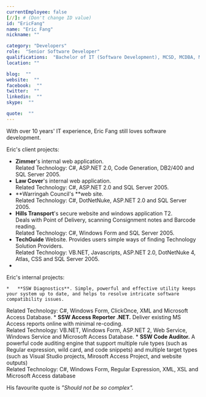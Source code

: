 ```yaml
---
currentEmployee: false
[//]: # (Don't change ID value)
id: "EricFang"
name: "Eric Fang"
nickname: ""

category: "Developers"
role:  "Senior Software Developer"
qualifications:  "Bachelor of IT (Software Development), MCSD, MCDBA, MCSE"
location: ""

blog:  ""
website:  ""
facebook:  ""
twitter:  ""
linkedin:  ""
skype:  ""

quote:  ""
---
```


With over 10 years' IT experience, Eric Fang still loves software development.

Eric's client projects: 

*   **Zimmer**'s internal web application.  
Related Technology: C#, ASP.NET 2.0, Code Generation, DB2/400 and SQL Server 2005.
*   **Law Cover**'s internal web application.  
Related Technology: C#, ASP.NET 2.0 and SQL Server 2005.
*   **Warringah Council's **web site.  
Related Technology: C#, DotNetNuke, ASP.NET 2.0 and SQL Server 2005.
*   **Hills Transport**'s secure website and windows application T2.  
Deals with Point of Delivery, scanning Consignment notes and Barcode reading.  
Related Technology: C#, Windows Form and SQL Server 2005.
*   **TechGuide** Website. Provides users simple ways of finding Technology Solution Providers.  
Related Technology: VB.NET, Javascripts, ASP.NET 2.0, DotNetNuke 4, Atlas, CSS and SQL Server 2005.
*   

Eric's internal projects:

    *   **SSW Diagnostics**. Simple, powerful and effective utility keeps your system up to date, and helps to resolve intricate software compatibility issues.  
Related Technology: C#, Windows Form, ClickOnce, XML and Microsoft Access Database.
    *   **SSW Access Reporter .NET.** Deliver existing MS Access reports online with minimal re-coding.  
Related Technology: VB.NET, Windows Form, ASP.NET 2, Web Service, Windows Service and Microsoft Access Database.
    *   **SSW Code Auditor.** A powerful code auditing engine that support multiple rule types (such as Regular expression, wild card, and code snippets) and multiple target types (such as Visual Studio projects, Mirosoft Access Project, and website outputs)  
Related Technology: C#, Windows Form, Regular Expression, XML, XSL and Microsoft Access database 

His favourite quote is *"Should not be so complex".*